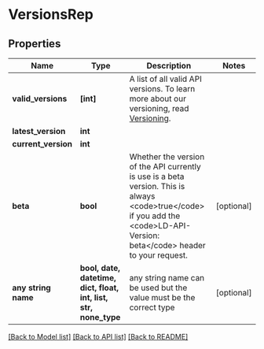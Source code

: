 # VersionsRep


## Properties
Name | Type | Description | Notes
------------ | ------------- | ------------- | -------------
**valid_versions** | **[int]** | A list of all valid API versions. To learn more about our versioning, read [Versioning](https://launchdarkly.com/docs/api#versioning). | 
**latest_version** | **int** |  | 
**current_version** | **int** |  | 
**beta** | **bool** | Whether the version of the API currently is use is a beta version. This is always &lt;code&gt;true&lt;/code&gt; if you add the &lt;code&gt;LD-API-Version: beta&lt;/code&gt; header to your request. | [optional] 
**any string name** | **bool, date, datetime, dict, float, int, list, str, none_type** | any string name can be used but the value must be the correct type | [optional]

[[Back to Model list]](../README.md#documentation-for-models) [[Back to API list]](../README.md#documentation-for-api-endpoints) [[Back to README]](../README.md)


